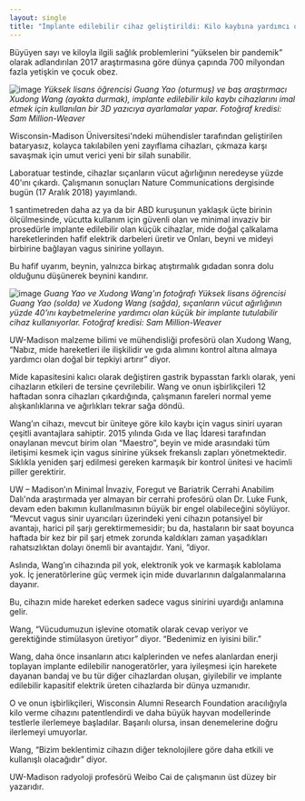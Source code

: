 ```yaml
---
layout: single
title: "İmplante edilebilir cihaz geliştirildi: Kilo kaybına yardımcı oluyor"
---
```

Büyüyen sayı ve kiloyla ilgili sağlık problemlerini “yükselen bir pandemik” olarak adlandırılan 2017 araştırmasına göre dünya çapında 700 milyondan fazla yetişkin ve çocuk obez.

![image](https://www.engr.wisc.edu/app/uploads/2018/12/3Dprinter-Xudong-Wang-weight-loss-device-featured-copy-825w.jpeg)
*Yüksek lisans öğrencisi Guang Yao (oturmuş) ve baş araştırmacı Xudong Wang (ayakta durmak), implante edilebilir kilo kaybı cihazlarını imal etmek için kullanılan bir 3D yazıcıya ayarlamalar yapar. Fotoğraf kredisi: Sam Million-Weaver*

Wisconsin-Madison Üniversitesi'ndeki mühendisler tarafından geliştirilen bataryasız, kolayca takılabilen yeni zayıflama cihazları, çıkmaza karşı savaşmak için umut verici yeni bir silah sunabilir.

Laboratuar testinde, cihazlar sıçanların vücut ağırlığının neredeyse yüzde 40'ını çıkardı. Çalışmanın sonuçları Nature Communications dergisinde bugün (17 Aralık 2018) yayımlandı.

<script async src="//pagead2.googlesyndication.com/pagead/js/adsbygoogle.js"></script>
<ins class="adsbygoogle"
     style="display:block; text-align:center;"
     data-ad-layout="in-article"
     data-ad-format="fluid"
     data-ad-client="ca-pub-7868661326160958"
     data-ad-slot="3072558811"></ins>
<script>
     (adsbygoogle = window.adsbygoogle || []).push({});
</script>

1 santimetreden daha az ya da bir ABD kuruşunun yaklaşık üçte birinin ölçülmesinde, vücutta kullanım için güvenli olan ve minimal invaziv bir prosedürle implante edilebilir olan küçük cihazlar, mide doğal çalkalama hareketlerinden hafif elektrik darbeleri üretir ve Onları, beyni ve mideyi birbirine bağlayan vagus sinirine yollayın.

Bu hafif uyarım, beynin, yalnızca birkaç atıştırmalık gıdadan sonra dolu olduğunu düşünerek beynini kandırır.

![image](https://www.engr.wisc.edu/app/uploads/2018/12/Xudong-Wang-Guang-Standing-weight-loss-device-300x200.jpg)
*Guang Yao ve Xudong Wang'ın fotoğrafı
Yüksek lisans öğrencisi Guang Yao (solda) ve Xudong Wang (sağda), sıçanların vücut ağırlığının yüzde 40'ını kaybetmelerine yardımcı olan küçük bir implante tutulabilir cihaz kullanıyorlar. Fotoğraf kredisi: Sam Million-Weaver*

UW-Madison malzeme bilimi ve mühendisliği profesörü olan Xudong Wang, “Nabız, mide hareketleri ile ilişkilidir ve gıda alımını kontrol altına almaya yardımcı olan doğal bir tepkiyi artırır” diyor.

Mide kapasitesini kalıcı olarak değiştiren gastrik bypasstan farklı olarak, yeni cihazların etkileri de tersine çevrilebilir. Wang ve onun işbirlikçileri 12 haftadan sonra cihazları çıkardığında, çalışmanın fareleri normal yeme alışkanlıklarına ve ağırlıkları tekrar sağa döndü.

Wang’ın cihazı, mevcut bir üniteye göre kilo kaybı için vagus siniri uyaran çeşitli avantajlara sahiptir. 2015 yılında Gıda ve İlaç İdaresi tarafından onaylanan mevcut birim olan “Maestro”, beyin ve mide arasındaki tüm iletişimi kesmek için vagus sinirine yüksek frekanslı zapları yönetmektedir. Sıklıkla yeniden şarj edilmesi gereken karmaşık bir kontrol ünitesi ve hacimli piller gerektirir.

<script async src="//pagead2.googlesyndication.com/pagead/js/adsbygoogle.js"></script>
<ins class="adsbygoogle"
     style="display:block; text-align:center;"
     data-ad-layout="in-article"
     data-ad-format="fluid"
     data-ad-client="ca-pub-7868661326160958"
     data-ad-slot="3072558811"></ins>
<script>
     (adsbygoogle = window.adsbygoogle || []).push({});
</script>

UW – Madison’ın Minimal İnvaziv, Foregut ve Bariatrik Cerrahi Anabilim Dalı'nda araştırmada yer almayan bir cerrahi profesörü olan Dr. Luke Funk, devam eden bakımın kullanılmasının büyük bir engel olabileceğini söylüyor. “Mevcut vagus sinir uyarıcıları üzerindeki yeni cihazın potansiyel bir avantajı, harici pil şarjı gerektirmemesidir; bu da, hastaların bir saat boyunca haftada bir kez bir pil şarj etmek zorunda kaldıkları zaman yaşadıkları rahatsızlıktan dolayı önemli bir avantajdır. Yani, ”diyor.

Aslında, Wang’ın cihazında pil yok, elektronik yok ve karmaşık kablolama yok. İç jeneratörlerine güç vermek için mide duvarlarının dalgalanmalarına dayanır.

Bu, cihazın mide hareket ederken sadece vagus sinirini uyardığı anlamına gelir.

Wang, “Vücudumuzun işlevine otomatik olarak cevap veriyor ve gerektiğinde stimülasyon üretiyor” diyor. “Bedenimiz en iyisini bilir.”

Wang, daha önce insanların atıcı kalplerinden ve nefes alanlardan enerji toplayan implante edilebilir nanogeratörler, yara iyileşmesi için harekete dayanan bandaj ve bu tür diğer cihazlardan oluşan, giyilebilir ve implante edilebilir kapasitif elektrik üreten cihazlarda bir dünya uzmanıdır.

O ve onun işbirlikçileri, Wisconsin Alumni Research Foundation aracılığıyla kilo verme cihazını patentlendirdi ve daha büyük hayvan modellerinde testlerle ilerlemeye başladılar. Başarılı olursa, insan denemelerine doğru ilerlemeyi umuyorlar.

Wang, “Bizim beklentimiz cihazın diğer teknolojilere göre daha etkili ve kullanışlı olacağıdır” diyor.

UW-Madison radyoloji profesörü Weibo Cai de çalışmanın üst düzey bir yazarıdır.
